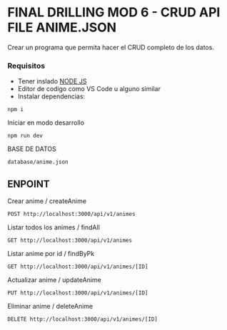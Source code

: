 # FINAL DRILLING MOD 6 - CRUD API FILE ANIME.JSON

Crear un programa que permita hacer el CRUD completo de los datos.


### Requisitos

* Tener inslado [NODE JS](https://nodejs.org/es)
* Editor de codigo como VS Code u alguno similar
* Instalar dependencias:
```
npm i
```
Iniciar en modo desarrollo
```
npm run dev
```
BASE DE DATOS
```
database/anime.json
```

## ENPOINT
Crear anime / createAnime
```
POST http://localhost:3000/api/v1/animes
```
Listar todos los animes / findAll
```
GET http://localhost:3000/api/v1/animes
```
Listar anime por id / findByPk
```
GET http://localhost:3000/api/v1/animes/[ID]
```
Actualizar anime / updateAnime
```
PUT http://localhost:3000/api/v1/animes/[ID]
```
Eliminar anime / deleteAnime
```
DELETE http://localhost:3000/api/v1/animes/[ID]
```

